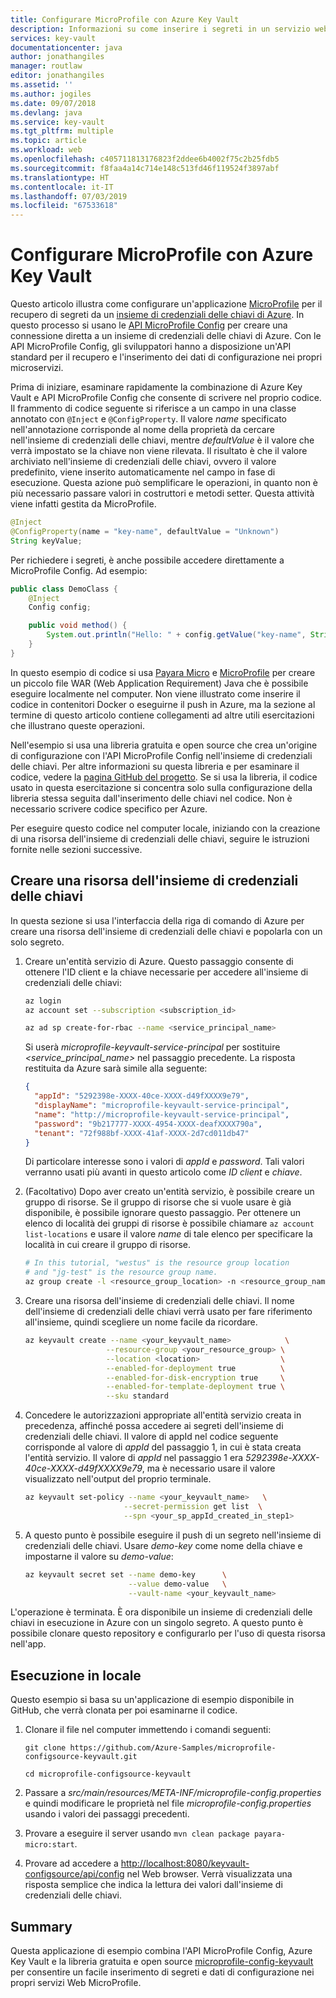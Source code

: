 ```yaml
---
title: Configurare MicroProfile con Azure Key Vault
description: Informazioni su come inserire i segreti in un servizio web MicroProfile con Azure Key Vault
services: key-vault
documentationcenter: java
author: jonathangiles
manager: routlaw
editor: jonathangiles
ms.assetid: ''
ms.author: jogiles
ms.date: 09/07/2018
ms.devlang: java
ms.service: key-vault
ms.tgt_pltfrm: multiple
ms.topic: article
ms.workload: web
ms.openlocfilehash: c405711813176823f2ddee6b4002f75c2b25fdb5
ms.sourcegitcommit: f8faa4a14c714e148c513fd46f119524f3897abf
ms.translationtype: HT
ms.contentlocale: it-IT
ms.lasthandoff: 07/03/2019
ms.locfileid: "67533618"
---
```

# <a name="configure-microprofile-by-using-azure-key-vault"></a>Configurare MicroProfile con Azure Key Vault

Questo articolo illustra come configurare un'applicazione [MicroProfile](http://microprofile.io) per il recupero di segreti da un [insieme di credenziali delle chiavi di Azure](https://azure.microsoft.com/services/key-vault/). In questo processo si usano le [API MicroProfile Config](https://microprofile.io/project/eclipse/microprofile-config) per creare una connessione diretta a un insieme di credenziali delle chiavi di Azure. Con le API MicroProfile Config, gli sviluppatori hanno a disposizione un'API standard per il recupero e l'inserimento dei dati di configurazione nei propri microservizi.

Prima di iniziare, esaminare rapidamente la combinazione di Azure Key Vault e API MicroProfile Config che consente di scrivere nel proprio codice. Il frammento di codice seguente si riferisce a un campo in una classe annotato con `@Inject` e `@ConfigProperty`. Il valore *name* specificato nell'annotazione corrisponde al nome della proprietà da cercare nell'insieme di credenziali delle chiavi, mentre *defaultValue* è il valore che verrà impostato se la chiave non viene rilevata. Il risultato è che il valore archiviato nell'insieme di credenziali delle chiavi, ovvero il valore predefinito, viene inserito automaticamente nel campo in fase di esecuzione. Questa azione può semplificare le operazioni, in quanto non è più necessario passare valori in costruttori e metodi setter. Questa attività viene infatti gestita da MicroProfile.

```java
@Inject
@ConfigProperty(name = "key-name", defaultValue = "Unknown")
String keyValue;
```

Per richiedere i segreti, è anche possibile accedere direttamente a MicroProfile Config. Ad esempio:

```java
public class DemoClass {
    @Inject
    Config config;

    public void method() {
        System.out.println("Hello: " + config.getValue("key-name", String.class));
    }
}
```

In questo esempio di codice si usa [Payara Micro](https://www.payara.fish/payara_micro) e [MicroProfile](https://microprofile.io/) per creare un piccolo file WAR (Web Application Requirement) Java che è possibile eseguire localmente nel computer. Non viene illustrato come inserire il codice in contenitori Docker o eseguirne il push in Azure, ma la sezione al termine di questo articolo contiene collegamenti ad altre utili esercitazioni che illustrano queste operazioni.

Nell'esempio si usa una libreria gratuita e open source che crea un'origine di configurazione con l'API MicroProfile Config nell'insieme di credenziali delle chiavi. Per altre informazioni su questa libreria e per esaminare il codice, vedere la [pagina GitHub del progetto](https://github.com/Azure/azure-microprofile/tree/master/microprofile-config-keyvault). Se si usa la libreria, il codice usato in questa esercitazione si concentra solo sulla configurazione della libreria stessa seguita dall'inserimento delle chiavi nel codice. Non è necessario scrivere codice specifico per Azure.

Per eseguire questo codice nel computer locale, iniziando con la creazione di una risorsa dell'insieme di credenziali delle chiavi, seguire le istruzioni fornite nelle sezioni successive.

## <a name="create-a-key-vault-resource"></a>Creare una risorsa dell'insieme di credenziali delle chiavi

In questa sezione si usa l'interfaccia della riga di comando di Azure per creare una risorsa dell'insieme di credenziali delle chiavi e popolarla con un solo segreto.

1. Creare un'entità servizio di Azure. Questo passaggio consente di ottenere l'ID client e la chiave necessarie per accedere all'insieme di credenziali delle chiavi:

    ```bash
    az login
    az account set --subscription <subscription_id>

    az ad sp create-for-rbac --name <service_principal_name>
    ```

    Si userà *microprofile-keyvault-service-principal* per sostituire *\<service_principal_name>* nel passaggio precedente. La risposta restituita da Azure sarà simile alla seguente:

    ```json
    {
      "appId": "5292398e-XXXX-40ce-XXXX-d49fXXXX9e79",
      "displayName": "microprofile-keyvault-service-principal",
      "name": "http://microprofile-keyvault-service-principal",
      "password": "9b217777-XXXX-4954-XXXX-deafXXXX790a",
      "tenant": "72f988bf-XXXX-41af-XXXX-2d7cd011db47"
    }
    ```

    Di particolare interesse sono i valori di *appId* e *password*. Tali valori verranno usati più avanti in questo articolo come *ID client* e *chiave*.

1. (Facoltativo) Dopo aver creato un'entità servizio, è possibile creare un gruppo di risorse. Se il gruppo di risorse che si vuole usare è già disponibile, è possibile ignorare questo passaggio. Per ottenere un elenco di località dei gruppi di risorse è possibile chiamare `az account list-locations` e usare il valore *name* di tale elenco per specificare la località in cui creare il gruppo di risorse.

    ```bash
    # In this tutorial, "westus" is the resource group location
    # and "jg-test" is the resource group name.
    az group create -l <resource_group_location> -n <resource_group_name>
    ```

1. Creare una risorsa dell'insieme di credenziali delle chiavi. Il nome dell'insieme di credenziali delle chiavi verrà usato per fare riferimento all'insieme, quindi scegliere un nome facile da ricordare.

    ```bash
    az keyvault create --name <your_keyvault_name>            \
                      --resource-group <your_resource_group> \
                      --location <location>                  \
                      --enabled-for-deployment true          \
                      --enabled-for-disk-encryption true     \
                      --enabled-for-template-deployment true \
                      --sku standard
    ```

1. Concedere le autorizzazioni appropriate all'entità servizio creata in precedenza, affinché possa accedere ai segreti dell'insieme di credenziali delle chiavi. Il valore di appId nel codice seguente corrisponde al valore di *appId* del passaggio 1, in cui è stata creata l'entità servizio. Il valore di *appId* nel passaggio 1 era *5292398e-XXXX-40ce-XXXX-d49fXXXX9e79*, ma è necessario usare il valore visualizzato nell'output del proprio terminale.

    ```bash
    az keyvault set-policy --name <your_keyvault_name>   \
                          --secret-permission get list  \
                          --spn <your_sp_appId_created_in_step1>
    ```

1. A questo punto è possibile eseguire il push di un segreto nell'insieme di credenziali delle chiavi. Usare *demo-key* come nome della chiave e impostarne il valore su *demo-value*:

    ```bash
    az keyvault secret set --name demo-key      \
                           --value demo-value   \
                           --vault-name <your_keyvault_name>  
    ```

L'operazione è terminata. È ora disponibile un insieme di credenziali delle chiavi in esecuzione in Azure con un singolo segreto. A questo punto è possibile clonare questo repository e configurarlo per l'uso di questa risorsa nell'app.

## <a name="get-up-and-running-locally"></a>Esecuzione in locale

Questo esempio si basa su un'applicazione di esempio disponibile in GitHub, che verrà clonata per poi esaminarne il codice. 

1. Clonare il file nel computer immettendo i comandi seguenti:

    `git clone https://github.com/Azure-Samples/microprofile-configsource-keyvault.git`

    `cd microprofile-configsource-keyvault`

1. Passare a *src/main/resources/META-INF/microprofile-config.properties* e quindi modificare le proprietà nel file *microprofile-config.properties* usando i valori dei passaggi precedenti.

1. Provare a eseguire il server usando `mvn clean package payara-micro:start`.

1. Provare ad accedere a [http://localhost:8080/keyvault-configsource/api/config](http://localhost:8080/keyvault-configsource/api/config) nel Web browser. Verrà visualizzata una risposta semplice che indica la lettura dei valori dall'insieme di credenziali delle chiavi.

## <a name="summary"></a>Summary

Questa applicazione di esempio combina l'API MicroProfile Config, Azure Key Vault e la libreria gratuita e open source [microprofile-config-keyvault](https://github.com/Azure/azure-microprofile/tree/master/microprofile-config-keyvault) per consentire un facile inserimento di segreti e dati di configurazione nei propri servizi Web MicroProfile.
